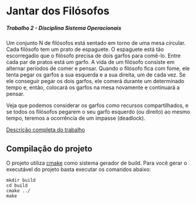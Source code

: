# Jantar dos Filósofos
##### Trabalho 2 - Disciplina Sistema Operacionais

Um conjunto N de filósofos está sentado em torno de uma mesa circular. Cada filósofo tem um prato de espaguete. O espaguete está tão escorregadio que o filósofo precisa de dois garfos para comê-lo. Entre cada par de pratos está um garfo. A vida de um filósofo consiste em alternar períodos de comer e pensar. Quando o filósofo fica com fome, ele tenta pegar os garfos a sua esquerda e a sua direita, um de cada vez. Se ele conseguir pegar os dois garfos, ele comerá durante um determinado tempo e, então, colocará os garfos na mesa novamente e continuará a pensar.

Veja que podemos considerar os garfos como recursos compartilhados, e se todos os filósofos pegarem o seu garfo esquerdo (ou direito) ao mesmo tempo, teremos a ocorrência de um impasse (deadlock).

[Descrição completa do trabalho](docs/Descricao_Projeto_2.pdf)

## Compilação do projeto

O projeto utiliza [cmake](https://cmake.org) como sistema gerador de build. Para você gerar o executável do projeto basta executar os comandos abaixo:
 
```
mkdir build
cd build
cmake ../
make
```
